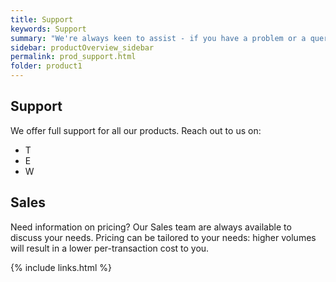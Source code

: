 ```yaml
---
title: Support
keywords: Support
summary: "We're always keen to assist - if you have a problem or a query please do get in touch"
sidebar: productOverview_sidebar
permalink: prod_support.html
folder: product1
---
```


## Support

We offer full support for all our products. Reach out to us on:

* T
* E
* W



## Sales

Need information on pricing? Our Sales team are always available to discuss your needs. Pricing can be tailored to your needs: higher volumes will result in a lower per-transaction cost to you.

{% include links.html %}
